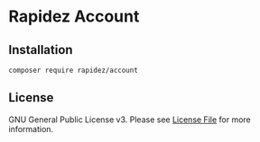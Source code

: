 # Rapidez Account

## Installation

```
composer require rapidez/account
```

## License

GNU General Public License v3. Please see [License File](LICENSE) for more information.
